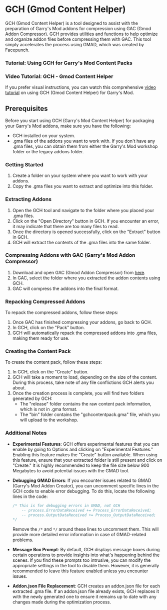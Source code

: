 # GCH (Gmod Content Helper)

GCH (Gmod Content Helper) is a tool designed to assist with the preparation of Garry's Mod addons for compression using GAC (Gmod Addon Compressor). GCH provides utilities and functions to help optimize and organize addon files before compressing them with GAC. This tool simply accelerates the process using GMAD, which was created by Facepunch.

### Tutorial: Using GCH for Garry's Mod Content Packs

### Video Tutorial: GCH - Gmod Content Helper

If you prefer visual instructions, you can watch this comprehensive [video tutorial](https://www.youtube.com/watch?v=WX4Z8od8zgE&feature=youtu.be) on using GCH (Gmod Content Helper) for Garry's Mod.

## Prerequisites

Before you start using GCH (Garry's Mod Content Helper) for packaging your Garry's Mod addons, make sure you have the following:

- GCH installed on your system.
- .gma files of the addons you want to work with. If you don't have any .gma files, you can obtain them from either the Garry's Mod workshop folder or the legacy addons folder.

### Getting Started

1. Create a folder on your system where you want to work with your addons.
2. Copy the .gma files you want to extract and optimize into this folder.

### Extracting Addons

1. Open the GCH tool and navigate to the folder where you placed your .gma files.
2. Click on the "Open Directory" button in GCH. If you encounter an error, it may indicate that there are too many files to read.
3. Once the directory is opened successfully, click on the "Extract" button in GCH.
4. GCH will extract the contents of the .gma files into the same folder.

### Compressing Addons with GAC (Garry's Mod Addon Compressor)

1. Download and open GAC (Gmod Addon Compressor) from [here](https://github.com/Shark-vil/GmodAddonCompressor/releases/tag/v2.0.4).
2. In GAC, select the folder where you extracted the addon contents using GCH.
3. GAC will compress the addons into the final format.

### Repacking Compressed Addons

To repack the compressed addons, follow these steps:

1. Once GAC has finished compressing your addons, go back to GCH.
2. In GCH, click on the "Pack" button.
3. GCH will automatically repack the compressed addons into .gma files, making them ready for use.

### Creating the Content Pack

To create the content pack, follow these steps:

1. In GCH, click on the "Create" button.
2. GCH will take a moment to load, depending on the size of the content. During this process, take note of any file conflictions GCH alerts you about.
3. Once the creation process is complete, you will find two folders generated by GCH:
   - The "release" folder contains the raw content pack information, which is not in .gma format.
   - The "bin" folder contains the "gchcontentpack.gma" file, which you will upload to the workshop.


### Additional Notes

- **Experimental Features**: GCH offers experimental features that you can enable by going to Options and clicking on "Experimental Features." Enabling this feature makes the "Create" button available. When using this feature, ensure that your extracted folder is still present and click on "Create." It is highly recommended to keep the file size below 900 Megabytes to avoid potential issues with the GMAD tool.

- **Debugging GMAD Errors**: If you encounter issues related to GMAD (Garry's Mod Addon Creator), you can uncomment specific lines in the GCH code to enable error debugging. To do this, locate the following lines in the code:

    ```csharp
    /* This is for debugging errors in GMAD, not GCH
        -- process.ErrorDataReceived += Process_ErrorDataReceived;
        -- process.OutputDataReceived += Process_OutputDataReceived;
    */
    ```

    Remove the `/*` and `*/` around these lines to uncomment them. This will provide more detailed error information in case of GMAD-related problems.

- **Message Box Prompt**: By default, GCH displays message boxes during certain operations to provide insights into what's happening behind the scenes. If you find these prompts too intrusive, you can modify the appropriate settings in the tool to disable them. However, it is generally recommended to leave this feature enabled unless you encounter issues.

- **Addon.json File Replacement**: GCH creates an addon.json file for each extracted .gma file. If an addon.json file already exists, GCH replaces it with the newly generated one to ensure it remains up to date with any changes made during the optimization process.
